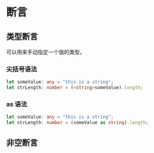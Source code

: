 <!--
 * @Author: xinxu
 * @Date: 2022-08-17 14:01:05
 * @LastEditors: xinxu
 * @LastEditTime: 2022-08-17 14:06:29
 * @FilePath: /azzlzzxz.github.io/docs/typescript/assertion.md
-->

# 断言

## 类型断言

可以用来手动指定一个值的类型。

### 尖括号语法

```ts
let someValue: any = "this is a string";
let strLength: number = (<string>someValue).length;
```

### as 语法

```ts
let someValue: any = "this is a string";
let strLength: number = (someValue as string).length;
```

## 非空断言
